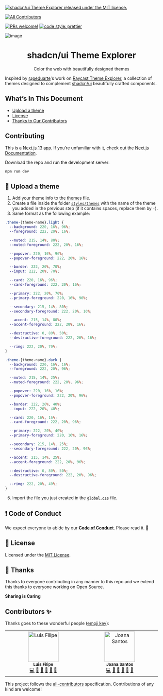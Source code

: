 
[![shadcn/ui Theme Explorer released under the MIT license.](https://img.shields.io/badge/license-MIT-blue.svg)](./LICENSE)
<!-- ALL-CONTRIBUTORS-BADGE:START - Do not remove or modify this section -->
[![All Contributors](https://img.shields.io/badge/all_contributors-2-orange.svg?style=flat-square)](#contributors-)
<!-- ALL-CONTRIBUTORS-BADGE:END -->
[![PRs welcome!](https://img.shields.io/badge/PRs-welcome-brightgreen.svg)](./CONTRIBUTING.md)
[![code style: prettier](https://img.shields.io/badge/code_style-prettier-ff69b4.svg?style=flat-square)](https://github.com/prettier/prettier)


![image](https://github.com/luisFilipePT/shadcn-ui-theme-explorer/assets/97113028/c2ab567b-f990-43a9-9266-e9c211b0e6b9)

<h1 align="center">
  shadcn/ui Theme Explorer
</h1>
<p align="center">
  Color the web with beautifully designed themes
</p>

Inspired by [@peduarte](https://github.com/peduarte)'s work on [Raycast Theme Explorer](https://themes.ray.so/), a collection of themes designed to complement [shadcn/ui](https://ui.shadcn.com/) beautifully crafted components.

## What’s In This Document

- [Upload a theme](#-upload-a-theme)
- [License](#memo-license)
- [Thanks to Our Contributors](#-thanks)

## Contributing

This is a [Next.js 13](https://nextjs.org/) app. If you're unfamiliar with it, check out the [Next.js Documentation](https://nextjs.org/docs).

Download the repo and run the development server:

```bash
npm run dev
```

## 🎨 Upload a theme

1. Add your theme info to the [themes](https://github.com/luisFilipePT/shadcn-ui-theme-explorer/blob/main/themes/index.json) file.
2. Create a file inside the folder [`styles/themes`](https://github.com/luisFilipePT/shadcn-ui-theme-explorer/blob/main/styles/themes) with the name of the theme you added in the previous step (if it contains spaces, replace them by `-`).
3. Same format as the following example:
```css
.theme-{theme-name}.light {
  --background: 220, 16%, 96%;
  --foreground: 222, 20%, 16%;

  --muted: 215, 14%, 80%;
  --muted-foreground: 222, 20%, 16%;

  --popover: 220, 16%, 96%;
  --popover-foreground: 222, 20%, 16%;

  --border: 222, 20%, 70%;
  --input: 222, 20%, 70%;

  --card: 220, 16%, 96%;
  --card-foreground: 222, 20%, 16%;

  --primary: 222, 20%, 70%;
  --primary-foreground: 220, 16%, 96%;

  --secondary: 215, 14%, 80%;
  --secondary-foreground: 222, 20%, 16%;

  --accent: 215, 14%, 80%;
  --accent-foreground: 222, 20%, 16%;

  --destructive: 0, 80%, 50%;
  --destructive-foreground: 222, 20%, 16%;

  --ring: 222, 20%, 70%;
}

.theme-{theme-name}.dark {
  --background: 220, 16%, 16%;
  --foreground: 222, 20%, 96%;

  --muted: 215, 14%, 25%;
  --muted-foreground: 222, 20%, 96%;

  --popover: 220, 16%, 16%;
  --popover-foreground: 222, 20%, 96%;

  --border: 222, 20%, 40%;
  --input: 222, 20%, 40%;

  --card: 220, 16%, 16%;
  --card-foreground: 222, 20%, 96%;

  --primary: 222, 20%, 40%;
  --primary-foreground: 220, 16%, 16%;

  --secondary: 215, 14%, 25%;
  --secondary-foreground: 222, 20%, 96%;

  --accent: 215, 14%, 25%;
  --accent-foreground: 222, 20%, 96%;

  --destructive: 0, 80%, 50%;
  --destructive-foreground: 222, 20%, 96%;

  --ring: 222, 20%, 40%;
}

```

5. Import the file you just created in the [`global.css`](https://github.com/luisFilipePT/shadcn-ui-theme-explorer/blob/main/styles/themes/global.css) file.

## ❗ Code of Conduct

We expect everyone to abide by our [**Code of Conduct**](./CODE_OF_CONDUCT.md). Please read it. 🤝

## :memo: License

Licensed under the [MIT License](./LICENSE).

## 💜 Thanks

Thanks to everyone contributing in any manner to this repo and we extend this thanks to everyone working on Open Source.

**Sharing is Caring**

## Contributors ✨

Thanks goes to these wonderful people ([emoji key](https://allcontributors.org/docs/en/emoji-key)):

<!-- ALL-CONTRIBUTORS-LIST:START - Do not remove or modify this section -->
<!-- prettier-ignore-start -->
<!-- markdownlint-disable -->
<table>
  <tbody>
    <tr>
      <td align="center" valign="top" width="14.28%"><a href="https://www.luisfilipept.com/"><img src="https://avatars.githubusercontent.com/u/9373787?v=4?s=100" width="100px;" alt="Luis Filipe"/><br /><sub><b>Luis Filipe</b></sub></a><br /><a href="https://github.com/luisFilipePT/shadcn-ui-theme-explorer/commits?author=luisFilipePT" title="Code">💻</a> <a href="https://github.com/luisFilipePT/shadcn-ui-theme-explorer/commits?author=luisFilipePT" title="Documentation">📖</a> <a href="#design-luisFilipePT" title="Design">🎨</a> <a href="#ideas-luisFilipePT" title="Ideas, Planning, & Feedback">🤔</a> <a href="#maintenance-luisFilipePT" title="Maintenance">🚧</a> <a href="https://github.com/luisFilipePT/shadcn-ui-theme-explorer/pulls?q=is%3Apr+reviewed-by%3AluisFilipePT" title="Reviewed Pull Requests">👀</a></td>
      <td align="center" valign="top" width="14.28%"><a href="https://joanasantos.vercel.app/"><img src="https://avatars.githubusercontent.com/u/97113028?v=4" width="100px;" alt="Joana Santos"/><br /><sub><b>Joana Santos</b></sub></a><br /><a href="https://github.com/luisFilipePT/shadcn-ui-theme-explorer/commits?author=joanamcs" title="Code">💻</a> <a href="https://github.com/luisFilipePT/shadcn-ui-theme-explorer/commits?author=joanamcs" title="Documentation">📖</a> <a href="#design-luisFilipePT" title="Design">🎨</a> <a href="#ideas-luisFilipePT" title="Ideas, Planning, & Feedback">🤔</a> <a href="#maintenance-luisFilipePT" title="Maintenance">🚧</a> <a href="https://github.com/luisFilipePT/shadcn-ui-theme-explorer/pulls?q=is%3Apr+reviewed-by%3Ajoanamcs" title="Reviewed Pull Requests">👀</a></td>
    </tr>
  </tbody>
</table>

<!-- markdownlint-restore -->
<!-- prettier-ignore-end -->

<!-- ALL-CONTRIBUTORS-LIST:END -->

This project follows the [all-contributors](https://github.com/all-contributors/all-contributors) specification. Contributions of any kind are welcome!

